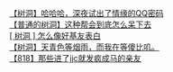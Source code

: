 [【树洞】哈哈哈，深夜试出了情缘的QQ密码](http://tieba.baidu.com/p/3682651671?see_lz=1&pn=)   
[【普通的树洞】这种帮会到底怎么呆下去](http://tieba.baidu.com/p/3684623547?see_lz=1&pn=)   
[[ 树洞 ] 怎么像好基友表白](http://tieba.baidu.com/p/3682707737?see_lz=1&pn=)   
[【树洞】天青色等烟雨，而我在等傻比叽。](http://tieba.baidu.com/p/3682647466?see_lz=1&pn=)   
[【818】那些进了jjc就发疯成马的亲友](http://tieba.baidu.com/p/3684212485?see_lz=1&pn=)   
